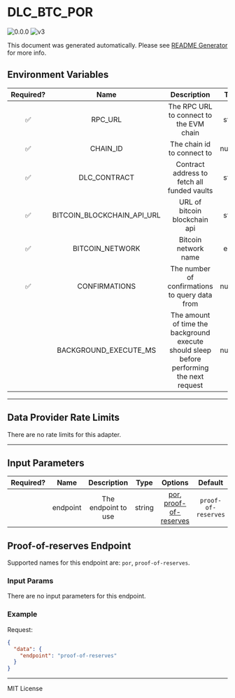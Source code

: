 # DLC_BTC_POR

![0.0.0](https://img.shields.io/github/package-json/v/smartcontractkit/external-adapters-js?filename=packages/sources/dlc-btc-por/package.json) ![v3](https://img.shields.io/badge/framework%20version-v3-blueviolet)

This document was generated automatically. Please see [README Generator](../../scripts#readme-generator) for more info.

## Environment Variables

| Required? |            Name            |                                        Description                                        |  Type  |             Options             |                   Default                    |
| :-------: | :------------------------: | :---------------------------------------------------------------------------------------: | :----: | :-----------------------------: | :------------------------------------------: |
|    ✅     |          RPC_URL           |                          The RPC URL to connect to the EVM chain                          | string |                                 |                                              |
|    ✅     |          CHAIN_ID          |                                The chain id to connect to                                 | number |                                 |                   `42161`                    |
|    ✅     |        DLC_CONTRACT        |                        Contract address to fetch all funded vaults                        | string |                                 | `0x20157DBAbb84e3BBFE68C349d0d44E48AE7B5AD2` |
|    ✅     | BITCOIN_BLOCKCHAIN_API_URL |                               URL of bitcoin blockchain api                               | string |                                 |                                              |
|    ✅     |      BITCOIN_NETWORK       |                                   Bitcoin network name                                    |  enum  | `mainnet`, `regtest`, `testnet` |                  `mainnet`                   |
|    ✅     |       CONFIRMATIONS        |                      The number of confirmations to query data from                       | number |                                 |                     `6`                      |
|           |   BACKGROUND_EXECUTE_MS    | The amount of time the background execute should sleep before performing the next request | number |                                 |                   `10000`                    |

---

## Data Provider Rate Limits

There are no rate limits for this adapter.

---

## Input Parameters

| Required? |   Name   |     Description     |  Type  |                                       Options                                        |       Default       |
| :-------: | :------: | :-----------------: | :----: | :----------------------------------------------------------------------------------: | :-----------------: |
|           | endpoint | The endpoint to use | string | [por](#proof-of-reserves-endpoint), [proof-of-reserves](#proof-of-reserves-endpoint) | `proof-of-reserves` |

## Proof-of-reserves Endpoint

Supported names for this endpoint are: `por`, `proof-of-reserves`.

### Input Params

There are no input parameters for this endpoint.

### Example

Request:

```json
{
  "data": {
    "endpoint": "proof-of-reserves"
  }
}
```

---

MIT License
